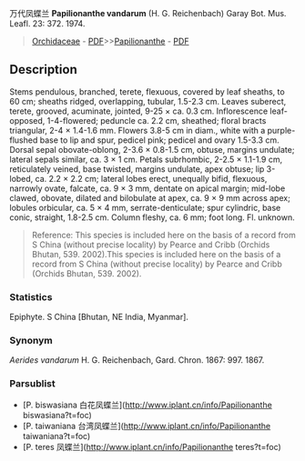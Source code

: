 万代凤蝶兰 **Papilionanthe vandarum** (H. G. Reichenbach) Garay Bot. Mus. Leafl. 23: 372. 1974.

> [Orchidaceae](http://www.iplant.cn/info/Orchidaceae?t=foc) - [PDF](http://www.iplant.cn/foc/pdf/Orchidaceae.pdf)>>[Papilionanthe](http://www.iplant.cn/info/Papilionanthe?t=foc) - [PDF](http://www.iplant.cn/foc/pdf/Papilionanthe.pdf)

## Description

Stems pendulous, branched, terete, flexuous, covered by leaf sheaths, to 60 cm; sheaths ridged, overlapping, tubular, 1.5-2.3 cm. Leaves suberect, terete, grooved, acuminate, jointed, 9-25 × ca. 0.3 cm. Inflorescence leaf-opposed, 1-4-flowered; peduncle ca. 2.2 cm, sheathed; floral bracts triangular, 2-4 × 1.4-1.6 mm. Flowers 3.8-5 cm in diam., white with a purple-flushed base to lip and spur, pedicel pink; pedicel and ovary 1.5-3.3 cm. Dorsal sepal obovate-oblong, 2-3.6 × 0.8-1.5 cm, obtuse, margins undulate; lateral sepals similar, ca. 3 × 1 cm. Petals subrhombic, 2-2.5 × 1.1-1.9 cm, reticulately veined, base twisted, margins undulate, apex obtuse; lip 3-lobed, ca. 2.2 × 2.2 cm; lateral lobes erect, unequally bifid, flexuous, narrowly ovate, falcate, ca. 9 × 3 mm, dentate on apical margin; mid-lobe clawed, obovate, dilated and bilobulate at apex, ca. 9 × 9 mm across apex; lobules orbicular, ca. 5 × 4 mm, serrate-denticulate; spur cylindric, base conic, straight, 1.8-2.5 cm. Column fleshy, ca. 6 mm; foot long. Fl. unknown.


> Reference: 
> This species is included here on the basis of a record from S China (without precise locality) by Pearce and Cribb (Orchids Bhutan, 539. 2002).This species is included here on the basis of a record from S China (without precise locality) by Pearce and Cribb (Orchids Bhutan, 539. 2002).

### Statistics
Epiphyte. S China [Bhutan, NE India, Myanmar].

### Synonym
*Aerides vandarum* H. G. Reichenbach, Gard. Chron. 1867: 997. 1867.



### Parsublist

* [P.  biswasiana  白花凤蝶兰](http://www.iplant.cn/info/Papilionanthe biswasiana?t=foc)
* [P.  taiwaniana  台湾凤蝶兰](http://www.iplant.cn/info/Papilionanthe taiwaniana?t=foc)
* [P.  teres  凤蝶兰](http://www.iplant.cn/info/Papilionanthe teres?t=foc)
